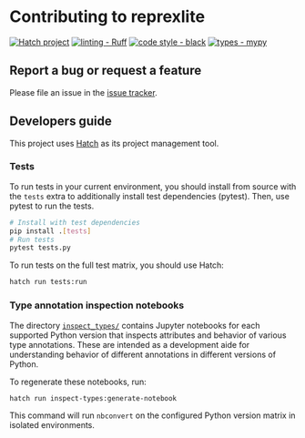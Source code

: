 # Contributing to reprexlite

[![Hatch project](https://img.shields.io/badge/%F0%9F%A5%9A-Hatch-4051b5.svg)](https://github.com/pypa/hatch)
[![linting - Ruff](https://img.shields.io/endpoint?url=https://raw.githubusercontent.com/charliermarsh/ruff/main/assets/badge/v0.json)](https://github.com/charliermarsh/ruff)
[![code style - black](https://img.shields.io/badge/code%20style-black-000000.svg)](https://github.com/psf/black)
[![types - mypy](https://img.shields.io/badge/types-mypy-blue.svg)](https://github.com/python/mypy)

## Report a bug or request a feature

Please file an issue in the [issue tracker](https://github.com/jayqi/reprexlite/issues).

## Developers guide

This project uses [Hatch](https://github.com/pypa/hatch) as its project management tool.

### Tests

To run tests in your current environment, you should install from source with the `tests` extra to additionally install test dependencies (pytest). Then, use pytest to run the tests.

```bash
# Install with test dependencies
pip install .[tests]
# Run tests
pytest tests.py
```

To run tests on the full test matrix, you should use Hatch:

```bash
hatch run tests:run
```

### Type annotation inspection notebooks

The directory [`inspect_types/`](./inspect_types/) contains Jupyter notebooks for each supported Python version that inspects attributes and behavior of various type annotations. These are intended as a development aide for understanding behavior of different annotations in different versions of Python.

To regenerate these notebooks, run:

```bash
hatch run inspect-types:generate-notebook
```

This command will run `nbconvert` on the configured Python version matrix in isolated environments.
